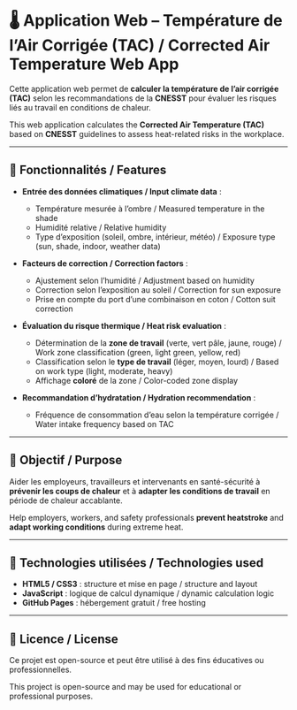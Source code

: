 # 🌡️ Application Web – Température de l’Air Corrigée (TAC) / Corrected Air Temperature Web App

Cette application web permet de **calculer la température de l’air corrigée (TAC)** selon les recommandations de la **CNESST** pour évaluer les risques liés au travail en conditions de chaleur.

This web application calculates the **Corrected Air Temperature (TAC)** based on **CNESST** guidelines to assess heat-related risks in the workplace.

---

## 🔧 Fonctionnalités / Features

- **Entrée des données climatiques / Input climate data** :
  - Température mesurée à l’ombre / Measured temperature in the shade
  - Humidité relative / Relative humidity
  - Type d’exposition (soleil, ombre, intérieur, météo) / Exposure type (sun, shade, indoor, weather data)

- **Facteurs de correction / Correction factors** :
  - Ajustement selon l’humidité / Adjustment based on humidity
  - Correction selon l’exposition au soleil / Correction for sun exposure
  - Prise en compte du port d’une combinaison en coton / Cotton suit correction

- **Évaluation du risque thermique / Heat risk evaluation** :
  - Détermination de la **zone de travail** (verte, vert pâle, jaune, rouge) / Work zone classification (green, light green, yellow, red)
  - Classification selon le **type de travail** (léger, moyen, lourd) / Based on work type (light, moderate, heavy)
  - Affichage **coloré** de la zone / Color-coded zone display

- **Recommandation d’hydratation / Hydration recommendation** :
  - Fréquence de consommation d’eau selon la température corrigée / Water intake frequency based on TAC

---

## 🎯 Objectif / Purpose

Aider les employeurs, travailleurs et intervenants en santé-sécurité à **prévenir les coups de chaleur** et à **adapter les conditions de travail** en période de chaleur accablante.

Help employers, workers, and safety professionals **prevent heatstroke** and **adapt working conditions** during extreme heat.

---

## 🚀 Technologies utilisées / Technologies used

- **HTML5 / CSS3** : structure et mise en page / structure and layout
- **JavaScript** : logique de calcul dynamique / dynamic calculation logic
- **GitHub Pages** : hébergement gratuit / free hosting

---

## 📄 Licence / License

Ce projet est open-source et peut être utilisé à des fins éducatives ou professionnelles.

This project is open-source and may be used for educational or professional purposes.
